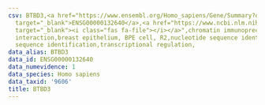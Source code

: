 ```yaml
---
csv: BTBD3,<a href="https://www.ensembl.org/Homo_sapiens/Gene/Summary?db=core;g=ENSG00000132640"
  target="_blank">ENSG00000132640</a>,<a href="https://www.ncbi.nlm.nih.gov/pubmed/22863008"
  target="_blank"><i class="fas fa-file"></i></a>",chromatin immunoprecipitation assay,direct
  interaction,breast epithelium, BPE cell, R2,nucleotide sequence identification,nucleotide
  sequence identification,transcriptional regulation,
data_alias: BTBD3
data_id: ENSG00000132640
data_numevidence: 1
data_species: Homo sapiens
data_taxid: '9606'
title: BTBD3
---
```

